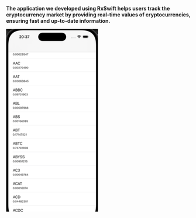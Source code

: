**The application we developed using RxSwift helps users track the cryptocurrency market by providing real-time values of cryptocurrencies, ensuring fast and up-to-date information.**

<img src="readme/kripto.png" height="500"> <br/>